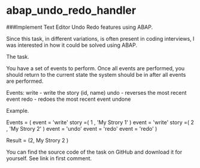 # abap_undo_redo_handler

###Implement Text Editor Undo Redo features using ABAP.

Since this task, in different variations, is often present in coding interviews, I was interested in how it could be solved using ABAP.

The task. 

You have a set of events to perform. Once all events are performed, you should return to the current state the system should be in after all events are performed.

Events:
write - write the story (id, name) 
undo - reverses the most recent event
redo - redoes the most recent event undone 

Example.

Events = ( event = 'write' story =( 1 , 'My Strory 1'  )
		 event = 'write' story =( 2 , 'My Strory 2'  )
 		 event = 'undo'
 		 event = 'redo'
		 event = 'redo' )

Result = (2, My Strory 2 )

You can find the source code of the task on GitHub and download it for yourself. See link in first comment.
